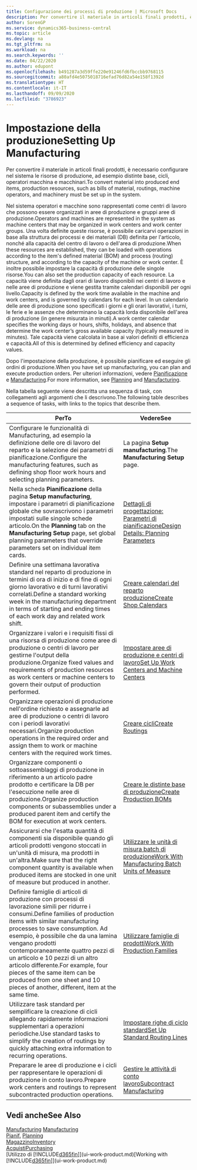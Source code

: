 ```yaml
---
title: Configurazione dei processi di produzione | Microsoft Docs
description: Per convertire il materiale in articoli finali prodotti, è necessario configurare nel sistema le risorse di produzione, ad esempio distinte base, cicli, operatori macchina e macchinari.
author: SorenGP
ms.service: dynamics365-business-central
ms.topic: article
ms.devlang: na
ms.tgt_pltfrm: na
ms.workload: na
ms.search.keywords: ''
ms.date: 04/22/2020
ms.author: edupont
ms.openlocfilehash: b491287a3d59ffe220e91246fd6fbccbb9768115
ms.sourcegitcommit: a80afd4e5075018716efad76d82a54e158f1392d
ms.translationtype: HT
ms.contentlocale: it-IT
ms.lasthandoff: 09/09/2020
ms.locfileid: "3786923"
---
```

# <a name="setting-up-manufacturing"></a><span data-ttu-id="11833-103">Impostazione della produzione</span><span class="sxs-lookup"><span data-stu-id="11833-103">Setting Up Manufacturing</span></span>
<span data-ttu-id="11833-104">Per convertire il materiale in articoli finali prodotti, è necessario configurare nel sistema le risorse di produzione, ad esempio distinte base, cicli, operatori macchina e macchinari.</span><span class="sxs-lookup"><span data-stu-id="11833-104">To convert material into produced end items, production resources, such as bills of material, routings, machine operators, and machinery must be set up in the system.</span></span>

<span data-ttu-id="11833-105">Nel sistema operatori e macchine sono rappresentati come centri di lavoro che possono essere organizzati in aree di produzione e gruppi aree di produzione.</span><span class="sxs-lookup"><span data-stu-id="11833-105">Operators and machines are represented in the system as machine centers that may be organized in work centers and work center groups.</span></span> <span data-ttu-id="11833-106">Una volta definite queste risorse, è possibile caricarvi operazioni in base alla struttura dei processi e dei materiali (DB) definita per l'articolo, nonché alla capacità del centro di lavoro o dell'area di produzione.</span><span class="sxs-lookup"><span data-stu-id="11833-106">When these resources are established, they can be loaded with operations according to the item's defined material (BOM) and process (routing) structure, and according to the capacity of the machine or work center.</span></span> <span data-ttu-id="11833-107">È inoltre possibile impostare la capacità di produzione delle singole risorse.</span><span class="sxs-lookup"><span data-stu-id="11833-107">You can also set the production capacity of each resource.</span></span> <span data-ttu-id="11833-108">La capacità viene definita dagli orari di lavoro disponibili nei centri di lavoro e nelle aree di produzione e viene gestita tramite calendari disponibili per ogni livello.</span><span class="sxs-lookup"><span data-stu-id="11833-108">Capacity is defined by the work time available in the machine and work centers, and is governed by calendars for each level.</span></span> <span data-ttu-id="11833-109">In un calendario delle aree di produzione sono specificati i giorni e gli orari lavorativi, i turni, le ferie e le assenze che determinano la capacità lorda disponibile dell'area di produzione (in genere misurata in minuti).</span><span class="sxs-lookup"><span data-stu-id="11833-109">A work center calendar specifies the working days or hours, shifts, holidays, and absence that determine the work center’s gross available capacity (typically measured in minutes).</span></span> <span data-ttu-id="11833-110">Tale capacità viene calcolata in base ai valori definiti di efficienza e capacità.</span><span class="sxs-lookup"><span data-stu-id="11833-110">All of this is determined by defined efficiency and capacity values.</span></span>  

<span data-ttu-id="11833-111">Dopo l'impostazione della produzione, è possibile pianificare ed eseguire gli ordini di produzione.</span><span class="sxs-lookup"><span data-stu-id="11833-111">When you have set up manufacturing, you can plan and execute production orders.</span></span> <span data-ttu-id="11833-112">Per ulteriori informazioni, vedere [Pianificazione](production-planning.md) e [Manufacturing](production-manage-manufacturing.md).</span><span class="sxs-lookup"><span data-stu-id="11833-112">For more information, see [Planning](production-planning.md) and [Manufacturing](production-manage-manufacturing.md).</span></span>  



 <span data-ttu-id="11833-113">Nella tabella seguente viene descritta una sequenza di task, con collegamenti agli argomenti che li descrivono.</span><span class="sxs-lookup"><span data-stu-id="11833-113">The following table describes a sequence of tasks, with links to the topics that describe them.</span></span>   

|<span data-ttu-id="11833-114">**Per**</span><span class="sxs-lookup"><span data-stu-id="11833-114">**To**</span></span>|<span data-ttu-id="11833-115">**Vedere**</span><span class="sxs-lookup"><span data-stu-id="11833-115">**See**</span></span>|  
|------------|-------------|  
|<span data-ttu-id="11833-116">Configurare le funzionalità di Manufacturing, ad esempio la definizione delle ore di lavoro del reparto e la selezione dei parametri di pianificazione.</span><span class="sxs-lookup"><span data-stu-id="11833-116">Configure the manufacturing features, such as defining shop floor work hours and selecting planning parameters.</span></span>|<span data-ttu-id="11833-117">La pagina **Setup manufacturing**.</span><span class="sxs-lookup"><span data-stu-id="11833-117">The **Manufacturing Setup** page.</span></span>|
|<span data-ttu-id="11833-118">Nella scheda **Pianificazione** della pagina **Setup manufacturing**, impostare i parametri di pianificazione globale che sovrascrivono i parametri impostati sulle singole schede articolo.</span><span class="sxs-lookup"><span data-stu-id="11833-118">On the **Planning** tab on the **Manufacturing Setup** page, set global planning parameters that override parameters set on individual item cards.</span></span>|[<span data-ttu-id="11833-119">Dettagli di progettazione: Parametri di pianificazione</span><span class="sxs-lookup"><span data-stu-id="11833-119">Design Details: Planning Parameters</span></span>](design-details-planning-parameters.md)|
|<span data-ttu-id="11833-120">Definire una settimana lavorativa standard nel reparto di produzione in termini di ora di inizio e di fine di ogni giorno lavorativo e di turni lavorativi correlati.</span><span class="sxs-lookup"><span data-stu-id="11833-120">Define a standard working week in the manufacturing department in terms of starting and ending times of each work day and related work shift.</span></span>|[<span data-ttu-id="11833-121">Creare calendari del reparto produzione</span><span class="sxs-lookup"><span data-stu-id="11833-121">Create Shop Calendars</span></span>](production-how-to-create-work-center-calendars.md)|  
|<span data-ttu-id="11833-122">Organizzare i valori e i requisiti fissi di una risorsa di produzione come aree di produzione o centri di lavoro per gestirne l'output della produzione.</span><span class="sxs-lookup"><span data-stu-id="11833-122">Organize fixed values and requirements of production resources as work centers or machine centers to govern their output of production performed.</span></span>|[<span data-ttu-id="11833-123">Impostare aree di produzione e centri di lavoro</span><span class="sxs-lookup"><span data-stu-id="11833-123">Set Up Work Centers and Machine Centers</span></span>](production-how-to-set-up-work-and-machine-centers.md)|
|<span data-ttu-id="11833-124">Organizzare operazioni di produzione nell'ordine richiesto e assegnarle ad aree di produzione o centri di lavoro con i periodi lavorativi necessari.</span><span class="sxs-lookup"><span data-stu-id="11833-124">Organize production operations in the required order and assign them to work or machine centers with the required work times.</span></span>|[<span data-ttu-id="11833-125">Creare cicli</span><span class="sxs-lookup"><span data-stu-id="11833-125">Create Routings</span></span>](production-how-to-create-routings.md)|
|<span data-ttu-id="11833-126">Organizzare componenti o sottoassemblaggi di produzione in riferimento a un articolo padre prodotto e certificare la DB per l'esecuzione nelle aree di produzione.</span><span class="sxs-lookup"><span data-stu-id="11833-126">Organize production components or subassemblies under a produced parent item and certify the BOM for execution at work centers.</span></span>|[<span data-ttu-id="11833-127">Creare le distinte base di produzione</span><span class="sxs-lookup"><span data-stu-id="11833-127">Create Production BOMs</span></span>](production-how-to-create-production-boms.md)|
|<span data-ttu-id="11833-128">Assicurarsi che l'esatta quantità di componenti sia disponibile quando gli articoli prodotti vengono stoccati in un'unità di misura, ma prodotti in un'altra.</span><span class="sxs-lookup"><span data-stu-id="11833-128">Make sure that the right component quantity is available when produced items are stocked in one unit of measure but produced in another.</span></span>|[<span data-ttu-id="11833-129">Utilizzare le unità di misura batch di produzione</span><span class="sxs-lookup"><span data-stu-id="11833-129">Work With Manufacturing Batch Units of Measure</span></span>](production-how-to-use-the-manufacturing-batch-unit-of-measure.md)|  
|<span data-ttu-id="11833-130">Definire famiglie di articoli di produzione con processi di lavorazione simili per ridurre i consumi.</span><span class="sxs-lookup"><span data-stu-id="11833-130">Define families of production items with similar manufacturing processes to save consumption.</span></span> <span data-ttu-id="11833-131">Ad esempio, è possibile che da una lamina vengano prodotti contemporaneamente quattro pezzi di un articolo e 10 pezzi di un altro articolo differente.</span><span class="sxs-lookup"><span data-stu-id="11833-131">For example, four pieces of the same item can be produced from one sheet and 10 pieces of another, different, item at the same time.</span></span>|[<span data-ttu-id="11833-132">Utilizzare famiglie di prodotti</span><span class="sxs-lookup"><span data-stu-id="11833-132">Work With Production Families</span></span>](production-how-work-family.md)|
|<span data-ttu-id="11833-133">Utilizzare task standard per semplificare la creazione di cicli allegando rapidamente informazioni supplementari a operazioni periodiche.</span><span class="sxs-lookup"><span data-stu-id="11833-133">Use standard tasks to simplify the creation of routings by quickly attaching extra information to recurring operations.</span></span>|[<span data-ttu-id="11833-134">Impostare righe di ciclo standard</span><span class="sxs-lookup"><span data-stu-id="11833-134">Set Up Standard Routing Lines</span></span>](production-how-set-up-standard-routing-lines.md)|  
|<span data-ttu-id="11833-135">Preparare le aree di produzione e i cicli per rappresentare le operazioni di produzione in conto lavoro.</span><span class="sxs-lookup"><span data-stu-id="11833-135">Prepare work centers and routings to represent subcontracted production operations.</span></span>|[<span data-ttu-id="11833-136">Gestire le attività di conto lavoro</span><span class="sxs-lookup"><span data-stu-id="11833-136">Subcontract Manufacturing</span></span>](production-how-to-subcontract-manufacturing.md)|  

## <a name="see-also"></a><span data-ttu-id="11833-137">Vedi anche</span><span class="sxs-lookup"><span data-stu-id="11833-137">See Also</span></span>
<span data-ttu-id="11833-138">[Manufacturing](production-manage-manufacturing.md)  </span><span class="sxs-lookup"><span data-stu-id="11833-138">[Manufacturing](production-manage-manufacturing.md)  </span></span>  
<span data-ttu-id="11833-139">[Pianif.](production-planning.md) </span><span class="sxs-lookup"><span data-stu-id="11833-139">[Planning](production-planning.md) </span></span>  
[<span data-ttu-id="11833-140">Magazzino</span><span class="sxs-lookup"><span data-stu-id="11833-140">Inventory</span></span>](inventory-manage-inventory.md)  
[<span data-ttu-id="11833-141">Acquisti</span><span class="sxs-lookup"><span data-stu-id="11833-141">Purchasing</span></span>](purchasing-manage-purchasing.md)  
<span data-ttu-id="11833-142">[Utilizzo di [!INCLUDE[d365fin](includes/d365fin_md.md)]](ui-work-product.md)</span><span class="sxs-lookup"><span data-stu-id="11833-142">[Working with [!INCLUDE[d365fin](includes/d365fin_md.md)]](ui-work-product.md)</span></span>
